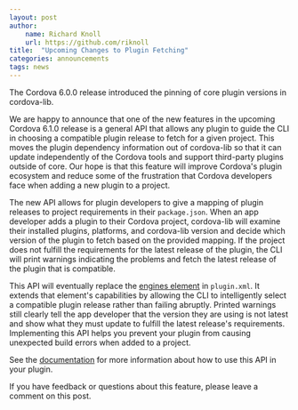 ```yaml
---
layout: post
author:
    name: Richard Knoll
    url: https://github.com/riknoll
title:  "Upcoming Changes to Plugin Fetching"
categories: announcements
tags: news
---
```


The Cordova 6.0.0 release introduced the pinning of core plugin
versions in cordova-lib.

We are happy to announce that one of the new features in the upcoming
Cordova 6.1.0 release is a general API that allows any plugin to guide
the CLI in choosing a compatible plugin release to fetch for a given project.
This moves the plugin dependency information out of cordova-lib so that it
can update independently of the Cordova tools and support third-party plugins
outside of core. Our hope is that this feature will improve Cordova's plugin
ecosystem and reduce some of the frustration that Cordova developers face when
adding a new plugin to a project.

<!--more-->

The new API allows for plugin developers to give a mapping of plugin
releases to project requirements in their `package.json`. When an app developer
adds a plugin to their Cordova project, cordova-lib will examine their
installed plugins, platforms, and cordova-lib version and decide which
version of the plugin to fetch based on the provided mapping.
If the project does not fulfill the requirements for the latest release of the
plugin, the CLI will print warnings indicating the problems and fetch the
latest release of the plugin that is compatible.

This API will eventually replace the [engines element](http://cordova.apache.org/docs/en/latest/plugin_ref/spec.html#engines-and-engine) in `plugin.xml`.
It extends that element's capabilities by allowing the CLI to intelligently
select a compatible plugin release rather than failing abruptly. Printed warnings
still clearly tell the app developer that the version they are using
is not latest and show what they must update to fulfill the latest release's
requirements. Implementing this API helps you prevent your plugin from causing
unexpected build errors when added to a project.

See the [documentation](http://cordova.apache.org/docs/en/latest/guide/hybrid/plugins/index.html#specifying-cordova-dependencies)
for more information about how to use this API in your plugin.

If you have feedback or questions about this feature, please leave
a comment on this post.